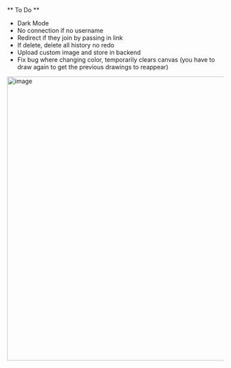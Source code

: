 ** To Do **
- Dark Mode
- No connection if no username
- Redirect if they join by passing in link
- If delete, delete all history no redo
- Upload custom image and store in backend
- Fix bug where changing color, temporarily clears canvas (you have to draw again to get the previous drawings to reappear)

<img width="1238" height="662" alt="image" src="https://github.com/user-attachments/assets/cd72aed1-3ac0-4399-a70a-cb0652f7dc38" />
